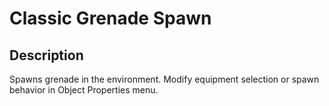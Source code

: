 # Classic Grenade Spawn

## Description

Spawns grenade in the environment. Modify equipment selection or spawn behavior in Object Properties menu.
